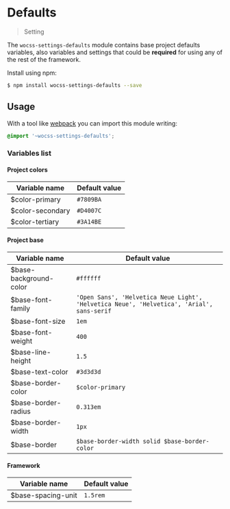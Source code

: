 # Defaults

> Setting

The `wocss-settings-defaults` module contains base project defaults variables, also variables and settings that could be **required** for using any of the rest of the framework.

Install using npm:

```sh
$ npm install wocss-settings-defaults --save
```

## Usage

With a tool like [webpack](https://webpack.github.io/) you can import this module writing:

```scss
@import '~wocss-settings-defaults';
```

### Variables list

#### Project colors

| Variable name | Default value |
|---------------|-------|
| $color-primary | `#7809BA` |
| $color-secondary | `#D4007C` |
| $color-tertiary | `#3A14BE` |

#### Project base

| Variable name | Default value |
|---------------|-------|
| $base-background-color | `#ffffff` |
| $base-font-family | `'Open Sans', 'Helvetica Neue Light', 'Helvetica Neue', 'Helvetica', 'Arial', sans-serif` |
| $base-font-size | `1em` |
| $base-font-weight | `400` |
| $base-line-height | `1.5 ` |
| $base-text-color | `#3d3d3d` |
| $base-border-color | `$color-primary` |
| $base-border-radius | `0.313em` |
| $base-border-width | `1px` |
| $base-border | `$base-border-width solid $base-border-color` |

#### Framework

| Variable name | Default value |
|---------------|-------|
| $base-spacing-unit | `1.5rem` |
